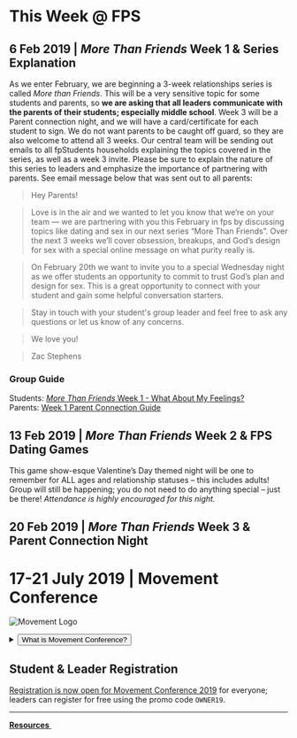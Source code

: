 # This Week @ FPS

## 6 Feb 2019 | *More Than Friends* Week 1 & Series Explanation  
As we enter February, we are beginning a 3-week relationships series is called *More than Friends*. This will be a very sensitive topic for some students and parents, so **we are asking that all leaders communicate with the parents of their students; especially middle school**. Week 3 will be a Parent connection night, and we will have a card/certificate for each student to sign. We do not want parents to be caught off guard, so they are also welcome to attend all 3 weeks. Our central team will be sending out emails to all fpStudents households explaining the topics covered in the series, as well as a week 3 invite. Please be sure to explain the nature of this series to leaders and emphasize the importance of partnering with parents. See email message below that was sent out to all parents:  

>Hey Parents!

>Love is in the air and we wanted to let you know that we’re on your team — we are partnering with you this February in fps by discussing topics like dating and sex in our next series “More Than Friends”. Over the next 3 weeks we’ll cover obsession, breakups, and God’s design for sex with a special online message on what purity really is.

>On February 20th we want to invite you to a special Wednesday night as we offer students an opportunity to commit to trust God’s plan and design for sex. This is a great opportunity to connect with your student and gain some helpful conversation starters.

>Stay in touch with your student's group leader and feel free to ask any questions or let us know of any concerns.

>We love you!  

>Zac Stephens  

### Group Guide  
Students: [*More Than Friends* Week 1 - What About My Feelings?](guide.html)  
Parents: [Week 1 Parent Connection Guide](guide-parents.pdf)  

## 13 Feb 2019 | *More Than Friends* Week 2 & FPS Dating Games  
This game show-esque Valentine’s Day themed night will be one to remember for ALL ages and relationship statuses – this includes adults! Group will still be happening; you do not need to do anything special – just be there! *Attendance is highly encouraged for this night.*


<!-- set class to 'btn-primary' to make it blue & 'btn-danger' to make it red -->
<!--
<a class="btn btn-primary btn-block" href="#17-21-july-2019-movement-conference" role="button"><span id="MyTimer"></span> until the Movement begins - are you ready?</a>
-->

## 20 Feb 2019 | *More Than Friends* Week 3 & Parent Connection Night  

# 17-21 July 2019 | Movement Conference  
![Movement Logo](https://d16gqslxckkrrx.cloudfront.net/resized/480/images/events/movement-conference-2019-tall.jpg "Movement 2019 Logo")
<details>
  <summary><button type="button" class="btn btn-default btn-xs">What is Movement Conference?</button></summary>
  <h4>Movement is a three day conference where students from across the state of Tennessee are encouraged and inspired to join the movement and take it back to their schools and communities. Students will experience incredible worship and music, be inspired by world-class communicators, and have a ton of fun with hundreds of other students. An awakening is coming to our nation, and we believe it will start right here, right now - will you join the Movement?</h4>
</details>  

## Student & Leader Registration
[Registration is now open for Movement Conference 2019](https://movementconf.com/) for everyone; leaders can register for free using the promo code `OWNER19`.

<!--
# Jan 2020 | Fusion Weekend
<details>
  <summary><button type="button" class="btn btn-default btn-xs">What is Fusion Weekend?</button></summary>
  <h4>Fusion is an overnight weekend retreat that begins on Friday evening and ends on Sunday afternoon. Leaders and students will stay in a local host home for fellowship, small group time, meals, and some sleep each night. Music, worship, speaker messages, and just-for-fun events are experienced Friday night and throughout the day Saturday. The weekend closes out on Sunday at your local Faith Promise campus.</h4>
</details>
More information about Fusion 2020 will be posted soon.    
-->

<!--End of Markdown Content-->
<script src="scripts.js"></script>

<!--Bottom Page Nav Buttons-->
<hr>
<a class="btn btn-default btn-sm" href="/resources" role="button"><b>Resources</b>&nbsp;<i class="fa fa-arrow-right"></i></a>
